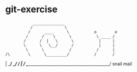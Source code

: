 # git-exercise
                ______________
               /              \
              /      ____      \           o        o
             /      /    \      \           \ ____ /
            /      /  |   \      \           |     |
            \      \   \__/      /           |     |
             \      \           /           /      |
    /\        \      \_________/           /       /
   |  \_______/                \__________/       /
   |                                             /
   \____________________________________________/
snail mail